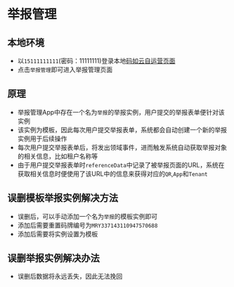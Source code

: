 # 举报管理

## 本地环境
- 以`15111111111`(密码：11111111)登录本地[码如云自运营页面](http://console.mryqrlocal.com/management/my-apps)
- 点击`举报管理`即可进入举报管理页面

## 原理

- 举报管理App中存在一个名为`举报`的举报实例，用户提交的举报表单便针对该实例
- 该实例为模板，因此每次用户提交举报表单，系统都会自动创建一个新的举报实例用于后续操作
- 每次用户提交举报表单后，将发出领域事件，进而触发系统自动获取举报对象的相关信息，比如租户名称等
- 由于用户提交举报表单时`referenceData`中记录了被举报页面的URL，系统在获取相关信息时便使用了该URL中的信息来获得对应的`QR`,`App`和`Tenant`

## 误删模板举报实例解决方法

- 误删后，可以手动添加一个名为`举报`的模板实例即可
- 添加后需要重置码牌编号为`MRY337143110947570688`
- 添加后需要将实例设置为模板

## 误删举报实例解决办法

- 误删后数据将永远丢失，因此无法挽回
